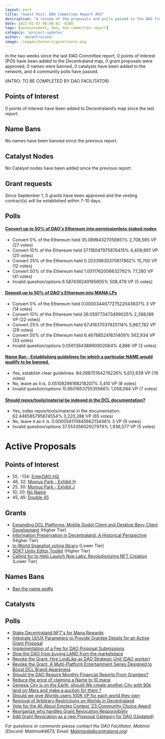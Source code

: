 ```yaml
---
layout: post
title: "Guest Post: DAO Committee Report #55"
description: "A review of the proposals and polls passed in the DAO from September 1 through September 15".
date: 2022-01-07 00:00:01 -0300
tags: [announcement, dao, dao-committee-report]
category: 'project-updates'
author: 'decentraland'
image: /images/banners/governance.png
---
```


In the two weeks since the last DAO Committee report, 0 points of interest (POI) have been added to the Decentraland map, 0 grant proposals were approved, 0 names were banned, 0 catalysts have been added to the network, and 4 community polls have passed.

(INTRO: TO BE COMPLETED BY DAO FACILITATOR)

## Points of Interest
0 points of interest have been added to Decentraland’s map since the last report.


## Name Bans

No names have been banned since the previous report.

## Catalyst Nodes
No Catalyst nodes have been added since the previous report.


## Grant requests
Since September 1, 0 grants have been approved and the vesting contract(s) will be established within 7-10 days.


## Polls

#### [Convert up to 50% of DAO&#39;s Ethereum into permissionless staked nodes](https://governance.decentraland.org/proposal/?id=f32b4690-49b2-11ee-8dc1-47e81c0c49b1)

* Convert 0% of the Ethereum held 35.08994327056851% 2,708,565 VP (27 votes)
* Convert 10% of the Ethereum held 57.118047975876415% 4,408,897 VP (25 votes)
* Convert 25% of the Ethereum held 0.20339630370617862% 15,700 VP (12 votes)
* Convert 50% of the Ethereum held 1.0011762006632792% 77,280 VP (41 votes)
* Invalid question/options 6.587436249185605% 508,479 VP (5 votes)


#### [Deposit up to 50% of DAO&#39;s Ethereum into MANA LPs](https://governance.decentraland.org/proposal/?id=ebc50cb0-49b2-11ee-8dc1-47e81c0c49b1)

* Convert 0% of the Ethereum held 0.000034467727522043837% 3 VP (14 votes)
* Convert 10% of the Ethereum held 26.059773473499025% 2,268,189 VP (22 votes)
* Convert 25% of the Ethereum held 67.41637037825114% 5,867,782 VP (29 votes)
* Convert 50% of the Ethereum held 6.467685241631409% 562,934 VP (33 votes)
* Invalid question/options 0.056136438890902064% 4,886 VP (3 votes)


#### [Name Ban - Establishing guidelines for which a particular NAME would qualify to be banned.](https://governance.decentraland.org/proposal/?id=b3586a80-4678-11ee-ab1f-97157a05bdec)

* Yes, establish clear guidelines. 84.09875164278226% 5,613,939 VP (78 votes)
* No, leave as it is. 0.05108298168218207% 3,410 VP (8 votes)
* Invalid question/options 15.850165375535566% 1,058,064 VP (7 votes)


#### [Should repos/tools/material be indexed in the DCL documentation?](https://governance.decentraland.org/proposal/?id=a363ccc0-44ff-11ee-ab1f-97157a05bdec)

* Yes, index repos/tools/material in the documentation. 62.446585795874554% 3,220,288 VP (65 votes)
* No, leave it as it is. 0.00005817484566213446% 3 VP (9 votes)
* Invalid question/options 37.55335602927979% 1,936,577 VP (5 votes)



# Active Proposals

## Points of Interest

* 55, -134: [EnterDAO HQ](https://governance.decentraland.org/proposal/?id=68ac3510-4e3a-11ee-beb5-696f9c967b67)
* 46, 32: [Momus Park - Exhibit H](https://governance.decentraland.org/proposal/?id=7093ed20-4d4c-11ee-beb5-696f9c967b67)
* 25, 30: [Momus Park - Exhibit J](https://governance.decentraland.org/proposal/?id=774ca7f0-4ae6-11ee-8dc1-47e81c0c49b1)
* 10, 20: [No Name](https://governance.decentraland.org/proposal/?id=3917e410-4ae4-11ee-8dc1-47e81c0c49b1)
* 45, 45: [Double 45](https://governance.decentraland.org/proposal/?id=a5cd5b60-4ae1-11ee-8dc1-47e81c0c49b1)

## Grants

* [Expanding DCL Platforms: Mobile Godot Client and Desktop Bevy Client Development](https://governance.decentraland.org/proposal/?id=5d65f080-4eab-11ee-8775-751cfef3aca1) (Higher Tier)
* [Information Preservation in Decentraland: A Historical Perspective](https://governance.decentraland.org/proposal/?id=1740a740-4db0-11ee-beb5-696f9c967b67) (Higher Tier)
* [In-World Snapshot voting library](https://governance.decentraland.org/proposal/?id=c96c3830-4d4c-11ee-beb5-696f9c967b67) (Lower Tier)
* [SDK7 Unity Editor Toolkit](https://governance.decentraland.org/proposal/?id=122c02b0-4b38-11ee-8dc1-47e81c0c49b1) (Higher Tier)
* [Calling for to Help Launch Noe Labs: Revolutionizing NFT Creation](https://governance.decentraland.org/proposal/?id=00516590-464b-11ee-ab1f-97157a05bdec) (Lower Tier)

## Names Bans

* [Ban the name asdfg](https://governance.decentraland.org/proposal/?id=1608ef60-4ae3-11ee-8dc1-47e81c0c49b1)

## Catalysts


## Polls

* [Stake Decentraland NFT&#39;s for Mana Rewards](https://governance.decentraland.org/proposal/?id=dd1f05a0-4fa5-11ee-922a-436a6998cfc7)
* [Integrate UI/UX Parameters to Provide Grantee Details for an Active Grant Proposal](https://governance.decentraland.org/proposal/?id=f07f2400-4f31-11ee-8775-751cfef3aca1)
* [Implementation of a Fee for DAO Proposal Submissions](https://governance.decentraland.org/proposal/?id=4b504800-4e65-11ee-8615-ffbfea7b0c2b)
* [Stop the DAO from buying LAND from the marketplace](https://governance.decentraland.org/proposal/?id=52043300-4dcf-11ee-beb5-696f9c967b67)
* [Revoke the Grant: Hire LordLike as DAO Strategic Unit (DAO worker)](https://governance.decentraland.org/proposal/?id=af3f4550-4db6-11ee-beb5-696f9c967b67)
* [Revoke the Grant: A Multi-Platform Entertainment Series Designed to Boost DCL Brand Awareness](https://governance.decentraland.org/proposal/?id=1a36d340-4da4-11ee-beb5-696f9c967b67)
* [Should the DAO Require Monthly Financial Reports From Grantees?](https://governance.decentraland.org/proposal/?id=b3f93b70-4d28-11ee-beb5-696f9c967b67)
* [Reduce the price of claiming a Name to 10 mana](https://governance.decentraland.org/proposal/?id=bfc6cbe0-4ccc-11ee-b70f-d545cab0929e)
* [Genesis City is on the Earth, should We create another City with 90k land on Mars and make a auction for them ? ](https://governance.decentraland.org/proposal/?id=ec4b7320-4cc5-11ee-b70f-d545cab0929e)
* [Should we give Worlds users 100K VP for each world they own ](https://governance.decentraland.org/proposal/?id=d428d600-4cbd-11ee-b70f-d545cab0929e)
* [Removal of Arbitrary Restrictions on Worlds in Decentraland](https://governance.decentraland.org/proposal/?id=2a172650-4c57-11ee-b70f-d545cab0929e)
* [Vote for the All About Emotes Contest &#39;23 Community Choice Award ](https://governance.decentraland.org/proposal/?id=3a099ac0-4c1b-11ee-a2e0-b78adf7d068d)
* [Reorganize who handles Grant Revocation Responsibility](https://governance.decentraland.org/proposal/?id=26dfe530-4c0c-11ee-a2e0-b78adf7d068d)
* [Add Grant Revocation as a new Proposal Category for DAO (Updated)](https://governance.decentraland.org/proposal/?id=214930a0-4c0b-11ee-a2e0-b78adf7d068d)

*For questions or comments please contact the DAO Facilitator, Matimio (Discord: Matimio#4673; Email: [Matimio@decentraland.org](mailto:Matimio@decentraland.org))*